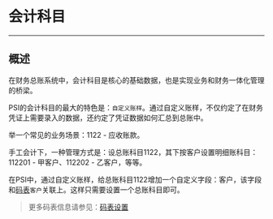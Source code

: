 # 会计科目

---

## 概述

在财务总账系统中，会计科目是核心的基础数据，也是实现业务和财务一体化管理的桥梁。

PSI的会计科目的最大的特色是：`自定义账样`。通过自定义账样，不仅约定了在财务凭证上需要录入的数据，还约定了凭证数据如何汇总到总账中。

举一个常见的业务场景：1122 - 应收账款。

手工会计下，一种管理方式是：设总账科目1122，其下按客户设置明细账科目：112201 - 甲客户、112202 - 乙客户，等等。

在PSI中，通过自定义账样，给总账科目1122增加一个自定义字段：客户，该字段和[码表](../dev/lcap/08-03.md)`客户`关联上。这样只需要设置一个总账科目即可。

> 更多码表信息请参见：[码表设置](../dev/lcap/08-03.md)
